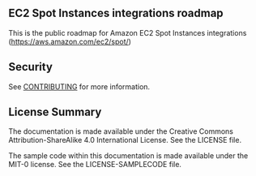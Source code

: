 ## EC2 Spot Instances integrations roadmap

This is the public roadmap for Amazon EC2 Spot Instances integrations (https://aws.amazon.com/ec2/spot/)

## Security

See [CONTRIBUTING](CONTRIBUTING.md#security-issue-notifications) for more information.

## License Summary

The documentation is made available under the Creative Commons Attribution-ShareAlike 4.0 International License. See the LICENSE file.

The sample code within this documentation is made available under the MIT-0 license. See the LICENSE-SAMPLECODE file.
